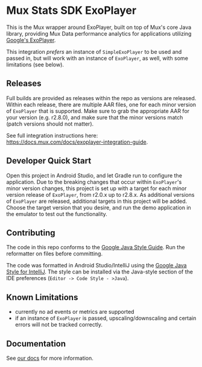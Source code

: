 # Mux Stats SDK ExoPlayer

This is the Mux wrapper around ExoPlayer, built on top of Mux's core Java library,
providing Mux Data performance analytics for applications utilizing
[Google's ExoPlayer](https://github.com/google/ExoPlayer).

This integration _prefers_ an instance of `SimpleExoPlayer` to be used and passed in, but will work with an instance of `ExoPlayer`, as well, with some limitations (see below).

## Releases

Full builds are provided as releases within the repo as versions are released. Within each release, there are multiple AAR files, one for each minor version of `ExoPlayer` that is supported. Make sure to grab the appropriate AAR for your version (e.g. r2.8.0), and make sure that the minor versions match (patch versions should not matter).

See full integration instructions here: https://docs.mux.com/docs/exoplayer-integration-guide.

## Developer Quick Start

Open this project in Android Studio, and let Gradle run to configure the application. Due to the breaking changes that occur within `ExoPlayer`'s minor version changes, this project is set up with a target for each minor version release of `ExoPlayer`, from r2.0.x up to r2.8.x. As additional versions of `ExoPlayer` are released, additional targets in this project will be added. Choose the target version that you desire, and run the demo application in the emulator to test out the functionality.

## Contributing
The code in this repo conforms to the [Google Java Style Guide](https://google.github.io/styleguide/javaguide.html). Run the reformatter on files before committing.

The code was formatted in Android Studio/IntelliJ using the [Google Java Style for IntelliJ](https://github.com/google/styleguide/blob/gh-pages/intellij-java-google-style.xml). The style can be installed via the Java-style section of the IDE preferences (`Editor -> Code Style - >Java`).

## Known Limitations
 - currently no ad events or metrics are supported
 - if an instance of `ExoPlayer` is passed, upscaling/downscaling and certain
 errors will not be tracked correctly.

## Documentation
See [our docs](https://docs.mux.com/docs/exoplayer-integration-guide) for more information.
